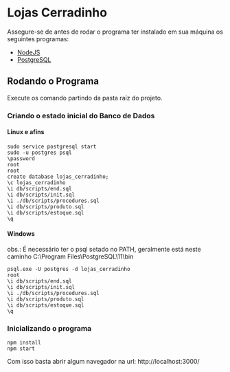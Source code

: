 # Lojas Cerradinho

Assegure-se de antes de rodar o programa ter instalado em sua máquina os seguintes programas:
- [NodeJS](https://nodejs.org/en/download/)
- [PostgreSQL](https://www.postgresql.org/download/)
## Rodando o Programa

Execute os comando partindo da pasta raíz do projeto.

### Criando o estado inicial do Banco de Dados

#### Linux e afins
```
sudo service postgresql start
sudo -u postgres psql
\password
root
root
create database lojas_cerradinho;
\c lojas_cerradinho
\i db/scripts/end.sql
\i db/scripts/init.sql
\i ./db/scripts/procedures.sql
\i db/scripts/produto.sql
\i db/scripts/estoque.sql
\q
```

#### Windows
obs.: É necessário ter o psql setado no PATH, geralmente está neste caminho C:\Program Files\PostgreSQL\11\bin
```
psql.exe -U postgres -d lojas_cerradinho
root
\i db/scripts/end.sql
\i db/scripts/init.sql
\i ./db/scripts/procedures.sql
\i db/scripts/produto.sql
\i db/scripts/estoque.sql
\q
```

### Inicializando o programa
```
npm install
npm start
```

Com isso basta abrir algum navegador na url: http://localhost:3000/
